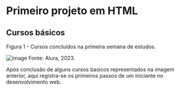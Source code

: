 # Primeiro projeto em HTML
## Cursos básicos 

Figura 1 - Cursos concluidos na primeira semana de estudos.

![image](https://user-images.githubusercontent.com/35145267/215335266-fd0964e0-460d-416b-8556-a19356de08ef.png)
Fonte: Alura, 2023.

Após conclusão de alguns cursos basicos representados na imagem anterior, aqui registra-se os primeiros passos de um iniciante no desenvolvimento web.


